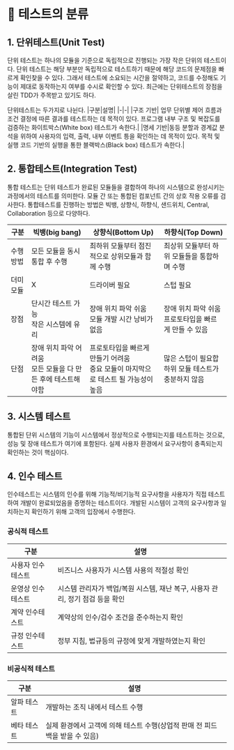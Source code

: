 # 🧪 테스트의 분류
## 1. 단위테스트(Unit Test)
단위 테스트는 하나의 모듈을 기준으로 독립적으로 진행되는 가장 작은 단위의 테스트이다. 단위 테스트는 해당 부분만 독립적으로 테스트하기 때문에 해당 코드의 문제점을 빠르게 확인찾을 수 있다. 그래서 테스트에 소요되는 시간을 절약하고, 코드를 수정해도 기능이 제대로 동작하는지 여부를 수시로 확인할 수 있다. 최근에는 단위테스트의 장점을 살린 TDD가 주목받고 있기도 하다.

단위테스트는 두가지로 나뉜다.
|구분|설명|
|-|-|
|구조 기반| 업무 단위별 제어 흐름과 조건 결정에 따른 결과를 테스트하는 데 목적이 있다. 프로그램 내부 구조 및 복잡도를 검증하는 화이트박스(White box) 테스트가 속한다.|
|명세 기반|동등 분할과 경계값 분석을 위하여 사용자의 입력, 출력, 내부 이벤트 틍을 확인하는 데 목적이 있다. 목적 및 실행 코드 기반의 실행을 통한 블랙박스(Black box) 테스트가 속한다.|

## 2. 통합테스트(Integration Test)
 통합 테스트는 단위 테스트가 완료된 모듈들을 결합하여 하나의 시스템으로 완성시키는 과정에서의 테스트를 의미한다. 모듈 간 또는 통합된 컴포넌트 간의 상호 작용 오류를 검사한다. 통합테스트를 진행하는 방법은 빅뱅, 상향식, 하향식, 샌드위치, Central, Collaboration 등으로 다양하다.

|구분|빅뱅(big bang)|상향식(Bottom Up)|하향식(Top Down)|
|-|-|-|-|
|수행 방법|모든 모듈을 동시통합 후 수행|최하위 모듈부터 점진적으로 상위모듈과 함께 수행|최상위 모듈부터 하위 모듈들을 통합하며 수행|
|더미모듈|X|드라이버 필요|스텁 필요|
|장점|단시간 테스트 가능<br>작은 시스템에 유리|장애 위치 파악 쉬움<br>모듈 개발 시간 낭비가 없음|장애 위치 파악 쉬움<br>프로토타입을 빠르게 만들 수 있음|
|단점|장애 위치 파악 어려움<br>모든 모듈을 다 만든 후에 테스트해야함|프로토타입을 빠르게 만들기 어려움<br>중요 모듈이 마지막으로 테스트 될 가능성이 높음|많은 스텁이 필요합<br>하위 모듈 테스트가 충분하지 않음|

## 3. 시스템 테스트
통합된 단위 시스템의 기능이 시스템에서 정상적으로 수행되는지를 테스트하는 것으로, 성능 및 장애 테스트가 여기에 포함된다. 실제 사용자 환경에서 요구사항이 충족되는지 확인하는 것이 핵심이다.

## 4. 인수 테스트
인수테스트는 시스템의 인수를 위해 기능적/비기능적 요구사항을 사용자가 직접 테스트하여 개발이 완료되었음을 증명하는 테스트이다. 개발된 시스템이 고객의 요구사항과 일치하는지 확인하기 위해 고객의 입장에서 수행한다.
<br>
### 공식적 테스트
|구분|설명|
|-|-|
|사용자 인수테스트|비즈니스 사용자가 시스템 사용의 적절성 확인|
|운영상 인수테스트|시스템 관리자가 백업/복원 시스템, 재난 복구, 사용자 관리, 정기 점검 등을 확인|
|계약 인수테스트|계약상의 인수/검수 조건을 준수하는지 확인|
|규정 인수테스트|정부 지침, 법규등의 규정에 맞게 개발하였는지 확인|
### 비공식적 테스트
|구분|설명|
|-|-|
|알파 테스트|개발하는 조직 내에서 테스트 수행|
|베타 테스트|실제 환경에서 고객에 의해 테스트 수행(상업적 판매 전 피드백을 받을 수 있음)|

